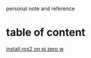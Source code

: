 personal note and reference
# table of content
[install ros2 on pi zero w](ros2-raspberry-pi-zero-w.md)
